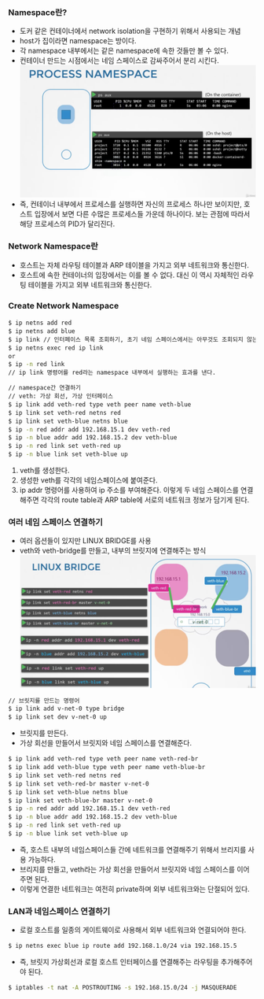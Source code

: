 ### Namespace란?
- 도커 같은 컨테이너에서 network isolation을 구현하기 위해서 사용되는 개념
- host가 집이라면 namespace는 방이다.
- 각 namespace 내부에서는 같은 namespace에 속한 것들만 볼 수 있다.
- 컨테이너 만드는 시점에서는 네임 스페이스로 감싸주어서 분리 시킨다.
![namespace_docker](../../../images/namespace_docker.png)
- 즉, 컨테이너 내부에서 프로세스를 실행하면 자신의 프로세스 하나만 보이지만, 호스트 입장에서 보면 다른 수많은 프로세스들 가운데 하나이다. 보는 관점에 따라서 해당 프로세스의 PID가 달리진다.

### Network Namespace란
- 호스트는 자체 라우팅 테이블과 ARP 테이블을 가지고 외부 네트워크와 통신한다.
- 호스트에 속한 컨테이너의 입장에서는 이를 볼 수 없다. 대신 이 역시 자체적인 라우팅 테이블을 가지고 외부 네트워크와 통신한다.

### Create Network Namespace
```bash
$ ip netns add red 
$ ip netns add blue 
$ ip link // 인터페이스 목록 조회하기, 초기 네임 스페이스에서는 아무것도 조회되지 않는다.
$ ip netns exec red ip link 
or
$ ip -n red link
// ip link 명령어를 red라는 namespace 내부에서 실행하는 효과를 낸다.
``` 
```bash
// namespace간 연결하기
// veth: 가상 회선, 가상 인터페이스
$ ip link add veth-red type veth peer name veth-blue 
$ ip link set veth-red netns red
$ ip link set veth-blue netns blue
$ ip -n red addr add 192.168.15.1 dev veth-red
$ ip -n blue addr add 192.168.15.2 dev veth-blue
$ ip -n red link set veth-red up
$ ip -n blue link set veth-blue up
```
1. veth를 생성한다.
2. 생성한 veth를 각각의 네임스페이스에 붙여준다.
3. ip addr 명령어를 사용하여 ip 주소를 부여해준다.
이렇게 두 네임 스페이스를 연결해주면 각각의 route table과 ARP table에 서로의 네트워크 정보가 담기게 된다.

### 여러 네임 스페이스 연결하기 
- 여러 옵션들이 있지만 LINUX BRIDGE를 사용
- veth와 veth-bridge를 만들고, 내부의 브릿지에 연결해주는 방식
![network_bridge](../../../images/network_bridge.png)
```bash
// 브릿지를 만드는 명령어
$ ip link add v-net-0 type bridge
$ ip link set dev v-net-0 up
```
- 브릿지를 만든다.
- 가상 회선을 만들어서 브릿지와 네임 스페이스를 연결해준다.
```bash
$ ip link add veth-red type veth peer name veth-red-br
$ ip link add veth-blue type veth peer name veth-blue-br 
$ ip link set veth-red netns red
$ ip link set veth-red-br master v-net-0
$ ip link set veth-blue netns blue
$ ip link set veth-blue-br master v-net-0
$ ip -n red addr add 192.168.15.1 dev veth-red
$ ip -n blue addr add 192.168.15.2 dev veth-blue
$ ip -n red link set veth-red up
$ ip -n blue link set veth-blue up
```
- 즉, 호스트 내부의 네임스페이스들 간에 네트워크를 연결해주기 위해서 브리지를 사용 가능하다.
- 브리지를 만들고, veth라는 가상 회선을 만들어서 브릿지와 네임 스페이스를 이어주면 된다.
- 이렇게 연결한 네트워크는 여전히 private하며 외부 네트워크와는 단절되어 있다.

### LAN과 네임스페이스 연결하기
- 로컬 호스트를 일종의 게이트웨이로 사용해서 외부 네트워크와 연결되어야 한다.
```bash
$ ip netns exec blue ip route add 192.168.1.0/24 via 192.168.15.5 
```
- 즉, 브릿지 가상회선과 로컬 호스트 인터페이스를 연결해주는 라우팅을 추가해주어야 된다.
```bash
$ iptables -t nat -A POSTROUTING -s 192.168.15.0/24 -j MASQUERADE 
```
